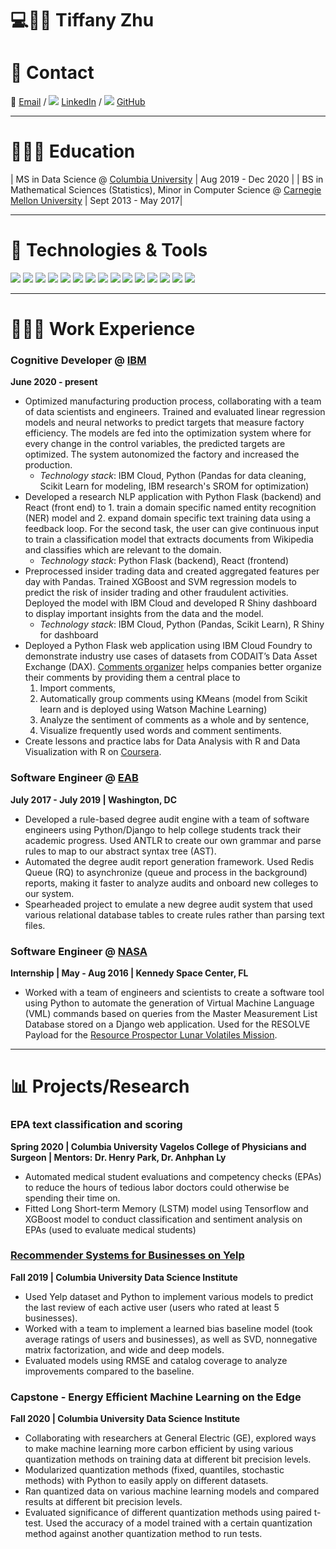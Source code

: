 # 💻👾🚀 Tiffany Zhu

# 👋 Contact

📧 [Email](mailto:tlzhu@alumni.cmu.edu) / ![](https://i.stack.imgur.com/gVE0j.png) [LinkedIn](https://www.linkedin.com/in/tiffany-zhu1/) / ![](https://i.stack.imgur.com/tskMh.png) [GitHub](https://github.com/tlzhu19/)

---

# 👩🏼‍🎓 Education

| MS in Data Science @ [Columbia University](https://www.columbia.edu/) | Aug 2019 - Dec 2020 |
| BS in Mathematical Sciences (Statistics), Minor in Computer Science @ [Carnegie Mellon University](https://www.cmu.edu) | Sept 2013 - May 2017|

---

# 🔧 Technologies & Tools

![](https://img.shields.io/badge/Code-Python-informational?style=flat&logo=python&logoColor=white&color=2bbc8a)
![](https://img.shields.io/badge/Code-R-informational?style=flat&logo=r&logoColor=white&color=2bbc8a)
![](https://img.shields.io/badge/Code-JavaScript-informational?style=flat&logo=javascript&logoColor=white&color=2bbc8a)
![](https://img.shields.io/badge/ML-Pandas-informational?style=flat&logo=pandas&logoColor=white&color=blueviolet)
![](https://img.shields.io/badge/ML-Numpy-informational?style=flat&logo=numpy&logoColor=white&color=blueviolet)
![](https://img.shields.io/badge/ML-ScikitLearn-informational?style=flat&logo=scikit-learn&logoColor=white&color=blueviolet)
![](https://img.shields.io/badge/ML-TensorFlow-informational?style=flat&logo=TensorFlow&logoColor=white&color=blueviolet)
![](https://img.shields.io/badge/Framework-Flask-information?&style=flat&logo=flask&logoColor=white&color=blue)
![](https://img.shields.io/badge/Framework-Django-information?&style=flat&logo=django&logoColor=white&color=blue)
![](https://img.shields.io/badge/Framework-Bootstrap-information?&style=flat&logo=bootstrap&logoColor=white&color=blue)
![](https://img.shields.io/badge/Framework-jQuery-information?&style=flat&logo=jquery&logoColor=white&color=blue)
![](https://img.shields.io/badge/Tools-Heroku-informational?style=flat&logo=heroku&logoColor=white&color=red)
![](https://img.shields.io/badge/Tools-PostgreSQL-informational?style=flat&logo=postgresql&logoColor=white&color=red)
![](https://img.shields.io/badge/Tools-Docker-informational?style=flat&logo=docker&logoColor=white&color=red)
![](https://img.shields.io/badge/Tools-Red_Hat_OpenShift-informational?style=flat&logo=red-hat-open-shift&logoColor=white&color=red)

---

# 👩🏼‍💻 Work Experience

### **Cognitive Developer** @ [IBM](https://www.ibm.com/)
**June 2020 - present**
* Optimized manufacturing production process, collaborating with a team of data scientists and engineers. Trained and evaluated linear regression models and neural networks to predict targets that measure factory efficiency. The models are fed into the optimization system where for every change in the control variables, the predicted targets are optimized. The system autonomized the factory and increased the production. 
  * *Technology stack*: IBM Cloud, Python (Pandas for data cleaning, Scikit Learn for modeling, IBM research's SROM for optimization)
* Developed a research NLP application with Python Flask (backend) and React (front end) to 1. train a domain specific named entity recognition (NER) model and 2. expand domain specific text training data using a feedback loop. For the second task, the user can give continuous input to train a classification model that extracts documents from Wikipedia and classifies which are relevant to the domain.
  * *Technology stack*: Python Flask (backend), React (frontend)
* Preprocessed insider trading data and created aggregated features per day with Pandas. Trained XGBoost and SVM regression models to predict the risk of insider trading and other fraudulent activities. Deployed the model with IBM Cloud and developed R Shiny dashboard to display important insights from the data and the model.
  * *Technology stack*: IBM Cloud, Python (Pandas, Scikit Learn), R Shiny for dashboard
* Deployed a Python Flask web application using IBM Cloud Foundry to demonstrate industry use cases of datasets from CODAIT’s Data Asset Exchange (DAX). [Comments organizer](https://community.ibm.com/accelerators/catalog/content/Customer-Online-Comments-Organizer) helps companies better organize their comments by providing them a central place to 
  1. Import comments, 
  2. Automatically group comments using KMeans (model from Scikit learn and is deployed using Watson Machine Learning)
  3. Analyze the sentiment of comments as a whole and by sentence,
  4. Visualize frequently used words and comment sentiments.
* Create lessons and practice labs for Data Analysis with R and Data Visualization with R on [Coursera](https://www.coursera.org/instructor/tiffanyzhu).

### **Software Engineer** @ [EAB](https://eab.com/)
**July 2017 - July 2019 | Washington, DC**
* Developed a rule-based degree audit engine with a team of software engineers using Python/Django to help college students track their academic progress. Used ANTLR to create our own grammar and parse rules to map to our abstract syntax tree (AST).
* Automated the degree audit report generation framework. Used Redis Queue (RQ) to asynchronize (queue and process in the background) reports, making it faster to analyze audits and onboard new colleges to our system. 
* Spearheaded project to emulate a new degree audit system that used various relational database tables to create rules rather than parsing text files.

### **Software Engineer** @ [NASA](https://www.nasa.gov/)
**Internship | May - Aug 2016 | Kennedy Space Center, FL**
* Worked with a team of engineers and scientists to create a software tool using Python to automate the generation of Virtual Machine Language (VML) commands based on queries from the Master Measurement List Database stored on a Django web application. Used for the RESOLVE Payload for the [Resource Prospector Lunar Volatiles Mission](https://www.nasa.gov/resource-prospector).

---

# 📊 Projects/Research

### EPA text classification and scoring
**Spring 2020 | Columbia University Vagelos College of Physicians and Surgeon | Mentors: Dr. Henry Park, Dr. Anhphan Ly**
* Automated medical student evaluations and competency checks (EPAs) to reduce the hours of tedious labor doctors could otherwise be spending their time on.
* Fitted Long Short-term Memory (LSTM) model using Tensorflow and XGBoost model to conduct classification and sentiment analysis on EPAs (used to evaluate medical students)

### **[Recommender Systems for Businesses on Yelp](https://github.com/tlzhu19/personalization-final-project)**
**Fall 2019 | Columbia University Data Science Institute**
* Used Yelp dataset and Python to implement various models to predict the last review of each active user (users who rated at least 5 businesses). 
* Worked with a team to implement a learned bias baseline model (took average ratings of users and businesses), as well as SVD, nonnegative matrix factorization, and wide and deep models. 
* Evaluated models using RMSE and catalog coverage to analyze improvements compared to the baseline.

### Capstone - Energy Efficient Machine Learning on the Edge
**Fall 2020 | Columbia University Data Science Institute**
* Collaborating with researchers at General Electric (GE), explored ways to make machine learning more carbon efficient by using various quantization methods on training data at different bit precision levels. 
* Modularized quantization methods (fixed, quantiles, stochastic methods) with Python to easily apply on different datasets.
* Ran quantized data on various machine learning models and compared results at different bit precision levels.
* Evaluated significance of different quantization methods using paired t-test. Used the  accuracy of a model trained with a certain quantization method against another quantization method to run tests.


